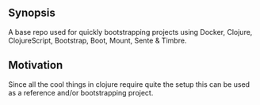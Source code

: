 ## Synopsis

A base repo used for quickly bootstrapping projects using
Docker, Clojure, ClojureScript, Bootstrap, Boot, Mount, Sente & Timbre.

## Motivation

Since all the cool things in clojure require quite the setup this can be used as a reference
and/or bootstrapping project.
